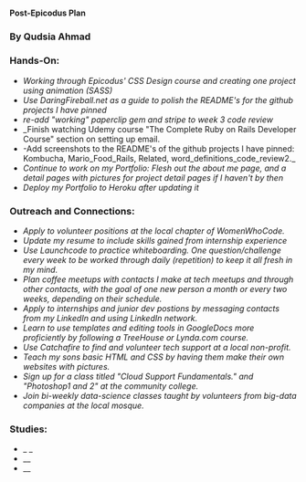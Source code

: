 #### Post-Epicodus Plan
### By Qudsia Ahmad

### Hands-On:
* _Working through Epicodus' CSS Design course and creating one project using animation (SASS)_
* _Use DaringFireball.net as a guide to polish the README's for the github projects I have pinned_
* _re-add "working" paperclip gem and stripe to week 3 code review_
* _Finish watching Udemy course "The Complete Ruby on Rails Developer Course" section on setting up email.
* -Add screenshots to the README's of the github projects I have pinned: Kombucha, Mario_Food_Rails, Related, word_definitions_code_review2._
* _Continue to work on my Portfolio: Flesh out the about me page, and a detail pages with pictures for project detail pages if I haven't by then_
* _Deploy my Portfolio to Heroku after updating it_

### Outreach and Connections:
* _Apply to volunteer positions at the local chapter of WomenWhoCode._
* _Update my resume to include skills gained from internship experience_
* _Use Launchcode to practice whiteboarding. One question/challenge every week to be worked through daily (repetition) to keep it all fresh in my mind._
* _Plan coffee meetups with contacts I make at tech meetups and through other contacts, with the goal of one new  person a month or every two weeks, depending on their schedule._
* _Apply to internships and junior dev postions by messaging contacts from my LinkedIn and using LinkedIn network._
* _Learn to use templates and editing tools in GoogleDocs more proficiently by following a TreeHouse or Lynda.com course._
* _Use Catchafire to find and volunteer tech support at a local non-profit._
* _Teach my sons basic HTML and CSS by having them make their own websites with pictures._
* _Sign up for a class titled "Cloud Support Fundamentals." and "Photoshop1 and 2" at the community college._
* _Join bi-weekly data-science classes taught by volunteers from big-data companies at the local mosque._

### Studies:
* _ _
* __
* __

